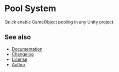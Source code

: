 # Pool System

Quick enable GameObject pooling in any Unity project.

## See also

- [Documentation](https://gitlab.com/coimbra-framework/pool-system-docs)
- [Changelog](CHANGELOG.md)
- [License](LICENSE.md)
- [Author](https://gitlab.com/brunocoimbra)

